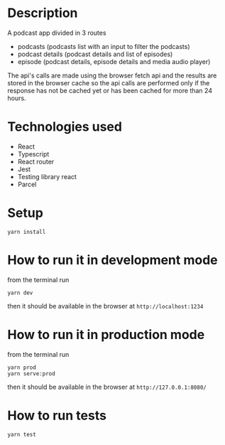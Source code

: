 # Description

A podcast app divided in 3 routes

- podcasts (podcasts list with an input to filter the podcasts)
- podcast details (podcast details and list of episodes)
- episode (podcast details, episode details and media audio player)

The api's calls are made using the browser fetch api and the results are stored in the browser cache so the api calls are performed only if the response has not be cached yet or has been cached for more than 24 hours.

# Technologies used

- React
- Typescript
- React router
- Jest
- Testing library react
- Parcel

# Setup

```
yarn install
```

# How to run it in development mode

from the terminal run

```
yarn dev
```

then it should be available in the browser at `http://localhost:1234`

# How to run it in production mode

from the terminal run

```
yarn prod
yarn serve:prod
```

then it should be available in the browser at `http://127.0.0.1:8080/`

# How to run tests

```
yarn test
```

